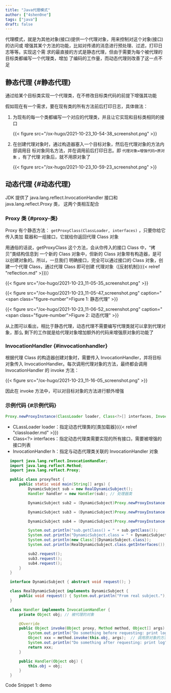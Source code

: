 ```yaml
---
title: "Java代理模式"
author: ["4shen0ne"]
tags: ["java"]
draft: false
---
```


代理模式，就是为其他对象(接口)提供一个代理对象，用来控制对这个对象(接口)的访问或
增强其某个方法的功能，比如对传递的消息进行预处理、过滤，打印日志等等。实现这个需
求的最直接的方式是静态代理，但由于需要为每个被代理的目标类都编写一个代理类，增加
了编码的工作量，而动态代理则改善了这一点不足


## 静态代理 {#静态代理}

通过给某个目标类实现一个代理类，在不修改目标类代码的前提下增强其功能

假如现在有一个需求，要在现有类的所有方法前后打印日志，具体做法：

1.  为现有的每一个类都编写一个对应的代理类，并且让它实现和目标类相同的接口

    {{< figure src="/ox-hugo/2021-10-23_10-54-38_screenshot.png" >}}

2.  在创建代理对象时，通过构造器塞入一个目标对象，然后在代理对象的方法内部调用目
    标对象同名方法，并在调用前后打印日志。即 `代理对象=增强代码+原对象` ，有了代理
    对象后，就不用原对象了

    {{< figure src="/ox-hugo/2021-10-23_10-59-23_screenshot.png" >}}


## 动态代理 {#动态代理}

JDK 提供了 java.lang.reflect.InvocationHandler 接口和 java.lang.reflect.Proxy 类，
这两个类相互配合


### Proxy 类 {#proxy-类}

Proxy 有个静态方法： `getProxyClass(ClassLoader, interfaces)` ，只要你给它传入类加
载器和一组接口，它就给你返回代理 Class 对象

用通俗的话说，getProxyClass 这个方法，会从你传入的接口 Class 中，“拷贝”类结构信息到
一个新的 Class 对象中，但新的 Class 对象带有构造器，是可以创建对象的。所以，一旦我们
明确接口，完全可以通过接口的 Class 对象，创建一个代理 Class，通过代理 Class 即可创建
代理对象（[反射机制]({{< relref "reflection.md" >}})）

{{< figure src="/ox-hugo/2021-10-23_11-05-35_screenshot.png" >}}

{{< figure src="/ox-hugo/2021-10-23_11-05-47_screenshot.png" caption="<span class=\"figure-number\">Figure 1: </span>静态代理" >}}

{{< figure src="/ox-hugo/2021-10-23_11-06-52_screenshot.png" caption="<span class=\"figure-number\">Figure 2: </span>动态代理" >}}

从上图可以看出，相比于静态代理，动态代理不需要编写代理类就可以拿到代理对象，那么
剩下的工作就是给代理对象增加额外的代码来增强原对象的功能了


### InvocationHandler {#invocationhandler}

根据代理 Class 的构造器创建对象时，需要传入 InvocationHandler，并将目标对象传入
InvocationHandler。每次调用代理对象的方法，最终都会调用 InvocationHandler 的 invoke
方法：

{{< figure src="/ox-hugo/2021-10-23_11-16-05_screenshot.png" >}}

因此在 invoke 方法中，可以对目标对象的方法进行额外增强


### 示例代码 {#示例代码}

```java
Proxy.newProxyInstance(ClassLoader loader, Class<?>[] interfaces, InvocationHandler h)
```

-   CLassLoader loader：指定动态代理类的[类加载器]({{< relref "classloader.md" >}})
-   Class&lt;?&gt; interfaces：指定动态代理类需要实现的所有接口，需要被增强的接口列表
-   InvocationHandler h：指定与动态代理类关联的 InvocationHandler 对象

<!--listend-->

```java
  import java.lang.reflect.InvocationHandler;
  import java.lang.reflect.Method;
  import java.lang.reflect.Proxy;

  public class proxyTest {
      public static void main(String[] args) {
          DynamicSubject sub = new RealDynamicSubject();
          Handler handler = new Handler(sub); // 处理器类

          DynamicSubject sub2 = (DynamicSubject)Proxy.newProxyInstance(DynamicSubject.class.getClassLoader(), new Class[]{DynamicSubject.class}, handler);

          DynamicSubject sub3 = (DynamicSubject)Proxy.newProxyInstance(DynamicSubject.class.getClassLoader(), sub.getClass().getInterfaces(), handler);

          DynamicSubject sub4 = (DynamicSubject)Proxy.newProxyInstance(DynamicSubject.class.getClassLoader(), RealDynamicSubject.class.getInterfaces(), handler);

          System.out.println("sub.getClass() = " + sub.getClass());
          System.out.println("DynamicSubject.class = " + DynamicSubject.class);
          System.out.println(new Class[]{DynamicSubject.class});
          System.out.println(RealDynamicSubject.class.getInterfaces());

          sub2.request();
          sub3.request();
          sub4.request();
      }
  }

  interface DynamicSubject { abstract void request(); }

  class RealDynamicSubject implements DynamicSubject {
      public void request() { System.out.println("From real subject."); }
  }

  class Handler implements InvocationHandler {
      private Object obj; // 被代理的对象

      @Override
      public Object invoke(Object proxy, Method method, Object[] args) throws Throwable {
          System.out.println("Do something before requesting: print log");
          Object xxx = method.invoke(this.obj, args);  // 调用原对象的方法
          System.out.println("Do something after requesting: print log");
          return xxx;
      }

      public Handler(Object obj) {
          this.obj = obj;
      }
  }
```
<div class="src-block-caption">
  <span class="src-block-number">Code Snippet 1:</span>
  demo
</div>
